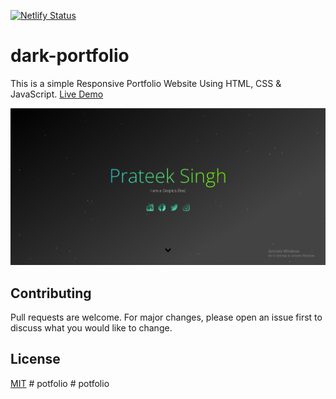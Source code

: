 [![Netlify Status](https://api.netlify.com/api/v1/badges/fae29e5f-e1eb-4327-87b5-7bb40368c25c/deploy-status)](https://app.netlify.com/sites/dark-portfoliio/deploys)

# dark-portfolio

This is a simple Responsive Portfolio Website Using HTML, CSS & JavaScript.
[Live Demo](dark-portfoliio.netlify.app/)


![Screenshot](./screenshot/screenshot.PNG)

## Contributing
Pull requests are welcome. For major changes, please open an issue first to discuss what you would like to change.

## License
[MIT](https://choosealicense.com/licenses/mit/)
#   p o t f o l i o 
 
 #   p o t f o l i o 
 
 